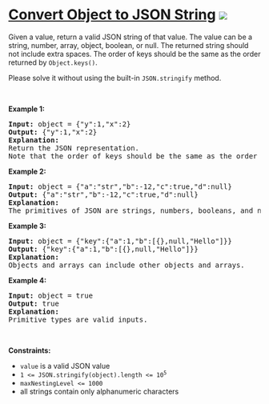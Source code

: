 
# [Convert Object to JSON String](https://leetcode.com/problems/convert-object-to-json-string) ![](https://img.shields.io/badge/Medium-orange)

<p>Given a value, return a valid JSON string of that value. The value can be a string, number, array, object, boolean, or null.&nbsp;The returned string should not include extra spaces. The order of keys should be the same as the order returned by&nbsp;<code>Object.keys()</code>.</p>

<p>Please solve it without using the built-in <code>JSON.stringify</code> method.</p>

<p>&nbsp;</p>
<p><strong class="example">Example 1:</strong></p>

<pre>
<strong>Input:</strong> object = {&quot;y&quot;:1,&quot;x&quot;:2}
<strong>Output:</strong> {&quot;y&quot;:1,&quot;x&quot;:2}
<strong>Explanation:</strong> 
Return the JSON representation.
Note that the order of keys should be the same as the order returned by Object.keys().</pre>

<p><strong class="example">Example 2:</strong></p>

<pre>
<strong>Input:</strong> object = {&quot;a&quot;:&quot;str&quot;,&quot;b&quot;:-12,&quot;c&quot;:true,&quot;d&quot;:null}
<strong>Output:</strong> {&quot;a&quot;:&quot;str&quot;,&quot;b&quot;:-12,&quot;c&quot;:true,&quot;d&quot;:null}
<strong>Explanation:</strong>
The primitives of JSON are strings, numbers, booleans, and null.
</pre>

<p><strong class="example">Example 3:</strong></p>

<pre>
<strong>Input:</strong> object = {&quot;key&quot;:{&quot;a&quot;:1,&quot;b&quot;:[{},null,&quot;Hello&quot;]}}
<strong>Output:</strong> {&quot;key&quot;:{&quot;a&quot;:1,&quot;b&quot;:[{},null,&quot;Hello&quot;]}}
<strong>Explanation:</strong>
Objects and arrays can include other objects and arrays.
</pre>

<p><strong class="example">Example 4:</strong></p>

<pre>
<strong>Input:</strong> object = true
<strong>Output:</strong> true
<strong>Explanation:</strong>
Primitive types are valid inputs.</pre>

<p>&nbsp;</p>
<p><strong>Constraints:</strong></p>

<ul>
	<li><code>value</code> is a valid JSON value</li>
	<li><code>1 &lt;= JSON.stringify(object).length &lt;= 10<sup>5</sup></code></li>
	<li><code>maxNestingLevel &lt;= 1000</code></li>
	<li>all strings contain only alphanumeric characters</li>
</ul>

        